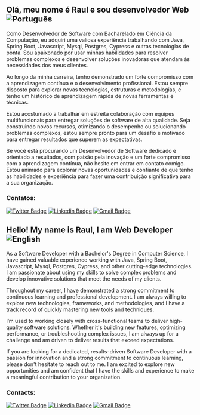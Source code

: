 ## Olá, meu nome é Raul e sou desenvolvedor Web ![Português](https://raw.githubusercontent.com/stevenrskelton/flag-icon/master/png/16/country-4x3/br.png)

Como Desenvolvedor de Software com Bacharelado em Ciência da Computação, eu adquiri uma valiosa experiência trabalhando com Java, Spring Boot, Javascript, Mysql, Postgres, Cypress e outras tecnologias de ponta. Sou apaixonado por usar minhas habilidades para resolver problemas complexos e desenvolver soluções inovadoras que atendam às necessidades dos meus clientes.

Ao longo da minha carreira, tenho demonstrado um forte compromisso com a aprendizagem contínua e o desenvolvimento profissional. Estou sempre disposto para explorar novas tecnologias, estruturas e metodologias, e tenho um histórico de aprendizagem rápida de novas ferramentas e técnicas.

Estou acostumado a trabalhar em estreita colaboração com equipes multifuncionais para entregar soluções de software de alta qualidade. Seja construindo novos recursos, otimizando o desempenho ou solucionando problemas complexos, estou sempre pronto para um desafio e motivado para entregar resultados que superem as expectativas.

Se você está procurando um Desenvolvedor de Software dedicado e orientado a resultados, com paixão pela inovação e um forte compromisso com a aprendizagem contínua, não hesite em entrar em contato comigo. Estou animado para explorar novas oportunidades e confiante de que tenho as habilidades e experiência para fazer uma contribuição significativa para a sua organização.

### Contatos:

[![Twitter Badge](https://img.shields.io/badge/-@rauldionisiodev-1ca0f1?style=flat-square&labelColor=1ca0f1&logo=twitter&logoColor=white&link=https://twitter.com/rauldionisiodev)](https://twitter.com/rauldionisiodev) [![Linkedin Badge](https://img.shields.io/badge/-Raul-blue?style=flat-square&logo=Linkedin&logoColor=white&link=https://www.linkedin.com/in/rauldionisio/)](https://www.linkedin.com/in/rauldionisio/) [![Gmail Badge](https://img.shields.io/badge/-rauldionisiosh@gmail.com-c14438?style=flat-square&logo=Gmail&logoColor=white&link=mailto:rauldionisiosh@gmail.com)](mailto:rauldionisiosh@gmail.com)



## Hello! My name is Raul, I am Web Developer ![English](https://raw.githubusercontent.com/stevenrskelton/flag-icon/master/png/16/country-4x3/gb.png)

As a Software Developer with a Bachelor's Degree in Computer Science, I have gained valuable experience working with Java, Spring Boot, Javascript, Mysql, Postgres, Cypress, and other cutting-edge technologies. I am passionate about using my skills to solve complex problems and develop innovative solutions that meet the needs of my clients.

Throughout my career, I have demonstrated a strong commitment to continuous learning and professional development. I am always willing to explore new technologies, frameworks, and methodologies, and I have a track record of quickly mastering new tools and techniques.

I’m used to working closely with cross-functional teams to deliver high-quality software solutions. Whether it's building new features, optimizing performance, or troubleshooting complex issues, I am always up for a challenge and am driven to deliver results that exceed expectations.

If you are looking for a dedicated, results-driven Software Developer with a passion for innovation and a strong commitment to continuous learning, please don't hesitate to reach out to me. I am excited to explore new opportunities and am confident that I have the skills and experience to make a meaningful contribution to your organization.


### Contacts:

[![Twitter Badge](https://img.shields.io/badge/-@rauldionisiodev-1ca0f1?style=flat-square&labelColor=1ca0f1&logo=twitter&logoColor=white&link=https://twitter.com/rauldionisiodev)](https://twitter.com/rauldionisiodev) [![Linkedin Badge](https://img.shields.io/badge/-Raul-blue?style=flat-square&logo=Linkedin&logoColor=white&link=https://www.linkedin.com/in/rauldionisio/)](https://www.linkedin.com/in/rauldionisio/) [![Gmail Badge](https://img.shields.io/badge/-rauldionisiosh@gmail.com-c14438?style=flat-square&logo=Gmail&logoColor=white&link=mailto:rauldionisiosh@gmail.com)](mailto:rauldionisiosh@gmail.com)
